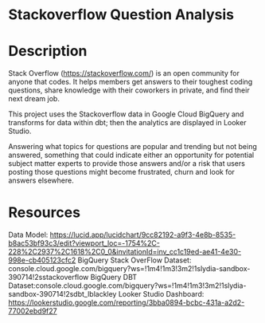 # Stackoverflow  Question Analysis

# Description
Stack Overflow (https://stackoverflow.com/) is an open community for anyone that codes. It helps members get answers to their toughest coding questions, share knowledge with their coworkers in private, and find their next dream job.

This project uses the Stackoverflow data in Google Cloud BigQuery and transforms for data within dbt; then the analytics are displayed in Looker Studio.

Answering what topics for questions are popular and trending but not being answered, something that could indicate either an opportunity for potential subject matter experts to provide those answers and/or a risk that users posting those questions might become frustrated, churn and look for answers elsewhere.


# Resources
Data Model: https://lucid.app/lucidchart/9cc82192-a9f3-4e8b-8535-b8ac53bf93c3/edit?viewport_loc=-1754%2C-228%2C2937%2C1618%2C0_0&invitationId=inv_cc1c19ed-ae41-4e30-998e-cb405123cfc2
BigQuery Stack OverFlow Dataset: console.cloud.google.com/bigquery?ws=!1m4!1m3!3m2!1slydia-sandbox-390714!2sstackoverflow
BigQuery DBT Dataset:console.cloud.google.com/bigquery?ws=!1m4!1m3!3m2!1slydia-sandbox-390714!2sdbt_lblackley
Looker Studio Dashboard: https://lookerstudio.google.com/reporting/3bba0894-bcbc-431a-a2d2-77002ebd9f27
